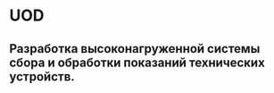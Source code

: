# UOD


## Разработка высоконагруженной системы сбора и обработки показаний технических устройств.

